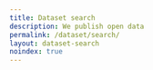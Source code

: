 ```yaml
---
title: Dataset search
description: We publish open data
permalink: /dataset/search/
layout: dataset-search
noindex: true
---
```

